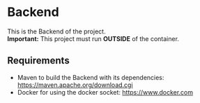 # Backend

This is the Backend of the project.<br>
**Important:** This project must run **OUTSIDE** of the container.

## Requirements
- Maven to build the Backend with its dependencies: https://maven.apache.org/download.cgi
- Docker for using the docker socket: https://www.docker.com
